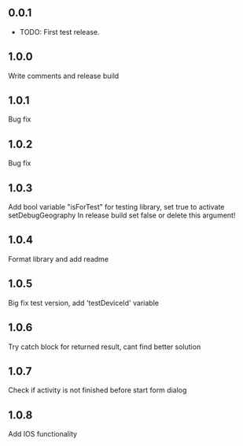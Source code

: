 ## 0.0.1

* TODO: First test release.

## 1.0.0
Write comments and release build

## 1.0.1
Bug fix

## 1.0.2
Bug fix

## 1.0.3
Add bool variable "isForTest" for testing library, set true to activate setDebugGeography
In release build set false or delete this argument!

## 1.0.4
Format library and add readme

## 1.0.5
Big fix test version, add 'testDeviceId' variable

## 1.0.6
Try catch block for returned result, cant find better solution

## 1.0.7
Check if activity is not finished before start form dialog

## 1.0.8
Add IOS functionality